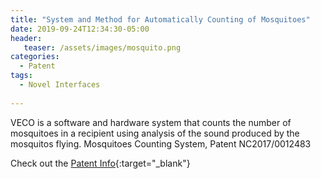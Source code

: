 ```yaml
---
title: "System and Method for Automatically Counting of Mosquitoes"
date: 2019-09-24T12:34:30-05:00
header:
   teaser: /assets/images/mosquito.png
categories:
  - Patent
tags:
  - Novel Interfaces
  
---
```

VECO is a software and hardware system that counts the number of 
mosquitoes in a recipient using analysis of the sound produced by the mosquitos flying. 
Mosquitoes Counting System, Patent NC2017/0012483

Check out the [Patent Info][URL]{:target="_blank"} 

[URL]: http://sipi.sic.gov.co/sipi/Extra/IP/Mutual/Browse.aspx?sid=637118634441553423


